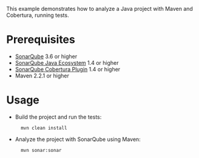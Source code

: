 This example demonstrates how to analyze a Java project with Maven and Cobertura, running tests.

Prerequisites
=============
* [SonarQube](http://www.sonarsource.org/downloads/) 3.6 or higher
* [SonarQube Java Ecosystem](http://docs.codehaus.org/x/tZC7DQ) 1.4 or higher
* [SonarQube Cobertura Plugin](http://docs.codehaus.org/x/fZS7DQ) 1.4 or higher
* Maven 2.2.1 or higher

Usage
=====
* Build the project and run the tests:

        mvn clean install

* Analyze the project with SonarQube using Maven:

        mvn sonar:sonar



